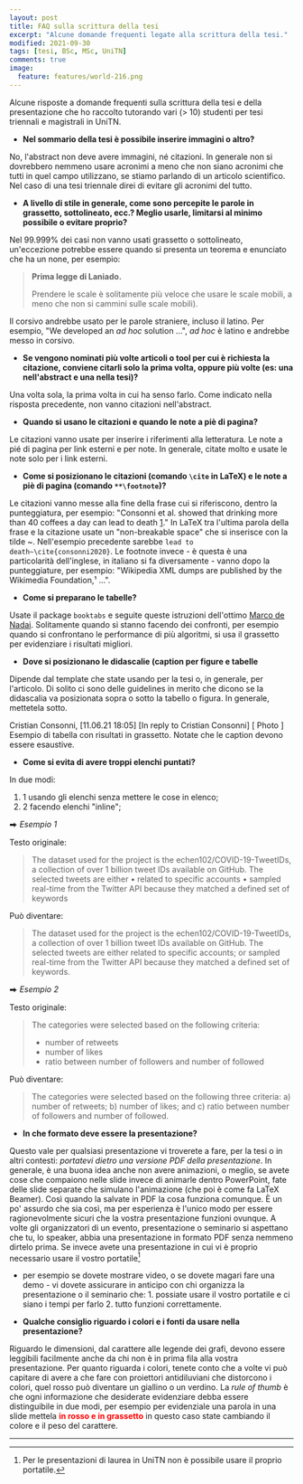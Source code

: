 ```yaml
---
layout: post
title: FAQ sulla scrittura della tesi
excerpt: "Alcune domande frequenti legate alla scrittura della tesi."
modified: 2021-09-30
tags: [tesi, BSc, MSc, UniTN]
comments: true
image:
  feature: features/world-216.png
---
```


Alcune risposte a domande frequenti sulla scrittura della tesi e della presentazione che ho raccolto tutorando vari (> 10) studenti per tesi triennali e magistrali in UniTN.

* __Nel sommario della tesi è possibile inserire immagini o altro?__

No, l'abstract non deve avere immagini, né citazioni. In generale non si dovrebbero nemmeno usare acronimi a meno che non siano acronimi che tutti in quel campo utilizzano, se stiamo parlando di un articolo scientifico. Nel caso di una tesi triennale direi di evitare gli acronimi del tutto.

* __A livello di stile in generale, come sono percepite le parole in grassetto, sottolineato, ecc.? Meglio usarle, limitarsi al minimo possibile o evitare proprio?__

Nel 99.999% dei casi non vanno usati grassetto o sottolineato, un'eccezione potrebbe essere quando si presenta un teorema e enunciato che ha un none, per esempio:
> __Prima legge di Laniado.__
>
> Prendere le scale è solitamente più veloce che usare le scale mobili, a meno che non si cammini sulle scale mobili).

Il corsivo andrebbe usato per le parole straniere, incluso il latino. Per esempio, "We developed an _ad hoc_ solution ...", _ad hoc_ è latino e andrebbe messo in corsivo.

* __Se vengono nominati più volte articoli o tool per cui è richiesta la citazione, conviene citarli solo la prima volta, oppure più volte (es: una nell'abstract e una nella tesi)?__

Una volta sola, la prima volta in cui ha senso farlo. Come indicato nella risposta precedente, non vanno citazioni nell'abstract.

* __Quando si usano le citazioni e quando le note a piè di pagina?__

Le citazioni vanno usate per inserire i riferimenti alla letteratura. Le note a pié di pagina per link esterni e per note. In generale, citate molto e usate le note solo per i link esterni.

* __Come si posizionano le citazioni (comando `\cite` in LaTeX) e le note a piè di pagina (comando `**\footnote`)?__

Le citazioni vanno messe alla fine della frase cui si riferiscono, dentro la punteggiatura, per esempio: "Consonni et al. showed that drinking more than 40 coffees a day can lead to death [1]." In LaTeX tra l'ultima parola della frase e la citazione usate un "non-breakable space" che si inserisce con la tilde ~. Nell'esempio precedente sarebbe `lead to death~\cite{consonni2020}`. Le footnote invece - è questa è una particolarità dell'inglese, in italiano si fa diversamente - vanno dopo la punteggiature, per esempio: "Wikipedia XML dumps are published by the Wikimedia Foundation,¹ ...".

* __Come si preparano le tabelle?__

Usate il package `booktabs` e seguite queste istruzioni dell'ottimo [Marco de Nadai][1]. Solitamente quando si stanno facendo dei confronti, per esempio quando si confrontano le performance di più algoritmi, si usa il grassetto per evidenziare i risultati migliori.

* __Dove si posizionano le didascalie (caption per figure e tabelle__

Dipende dal template che state usando per la tesi o, in generale, per l'articolo. Di solito ci sono delle guidelines in merito che dicono se la didascalia va posizionata sopra o sotto la tabello o figura. In generale, mettetela sotto.

Cristian Consonni, [11.06.21 18:05]
[In reply to Cristian Consonni]
[ Photo ]
Esempio di tabella con risultati in grassetto. Notate che le caption devono essere esaustive.

* __Come si evita di avere troppi elenchi puntati?__

In due modi:
1. 1 usando gli elenchi senza mettere le cose in elenco;
2. 2 facendo elenchi "inline";

⮕ _Esempio 1_

Testo originale:

> The dataset used for the project is the echen102/COVID-19-TweetIDs, a collection of over 1 billion tweet IDs available on GitHub. The selected tweets are either
>• related to specific accounts
>• sampled real-time from the Twitter API because they matched a defined set of keywords

Può diventare:

> The dataset used for the project is the echen102/COVID-19-TweetIDs, a collection of over 1 billion tweet IDs available on GitHub. The selected tweets are either related to specific accounts; or sampled real-time from the Twitter API because they matched a defined set of keywords.

⮕  _Esempio 2_

Testo originale:

> The categories were selected based on the following criteria:
> * number of retweets
> * number of likes
> * ratio between number of followers and number of followed

Può diventare:

> The categories were selected based on the following three criteria: a) number of retweets; b) number of likes; and c) ratio between number of followers and number of followed.

* __In che formato deve essere la presentazione?__

Questo vale per qualsiasi presentazione vi troverete a fare, per la tesi o in altri contesti: _portatevi dietro una versione PDF della presentazione_.
In generale, è una buona idea anche non avere animazioni, o meglio, se avete cose che compaiono nelle slide invece di animarle dentro PowerPoint, fate delle slide separate che simulano l'animazione (che poi è come fa LaTeX Beamer). Così quando la salvate in PDF la cosa funziona comunque. È un po' assurdo che sia così, ma per esperienza è l'unico modo per essere ragionevolmente sicuri che la vostra presentazione funzioni ovunque. A volte gli organizzatori di un evento, presentazione o seminario si aspettano che tu, lo speaker, abbia una presentazione in formato PDF senza nemmeno dirtelo prima.
Se invece avete una presentazione in cui vi è proprio necessario usare il vostro portatile[^1]
- per esempio se dovete mostrare video, o se dovete magari fare una demo - vi dovete assicurare in anticipo con chi organizza la presentazione o il seminario che: 1. possiate usare il vostro portatile e ci siano i tempi per farlo 2. tutto funzioni correttamente.

* __Qualche consiglio riguardo i colori e i fonti  da usare nella presentazione?__

Riguardo le dimensioni, dal carattere alle legende dei grafi, devono essere leggibili facilmente anche da chi non è in prima fila alla vostra presentazione.
Per quanto riguarda i colori, tenete conto che a volte vi può capitare di avere a che fare con proiettori antidiluviani che distorcono i colori, quel rosso può diventare un giallino o un verdino. La _rule of thumb_ è che ogni informazione che desiderate evidenziare debba essere distinguibile in due modi, per esempio per evidenziale una parola in una slide mettela <span style="color:red">__in rosso e in grassetto__</span> in questo caso state cambiando il colore e il peso del carattere.

---

[^1]: Per le presentazioni di laurea in UniTN non è possibile usare il proprio portatile.

[1]: https://www.marcodena.it/blog/professional-paper-writing-in-latex-2016/